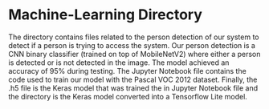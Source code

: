 # Machine-Learning Directory
The directory contains files related to the person detection of our system to detect if a person is trying to access the system.
Our person detection is a CNN binary classifier (trained on top of MobileNetV2) where either a person is detected or is not detected in the image. The model achieved an accuracy of 95% during testing.
The Jupyter Notebook file contains the code used to train our model with the Pascal VOC 2012 dataset. Finally, the .h5 file is the Keras model that was trained the in Jupyter Notebook file and the directory is the Keras model converted into a Tensorflow Lite model.
